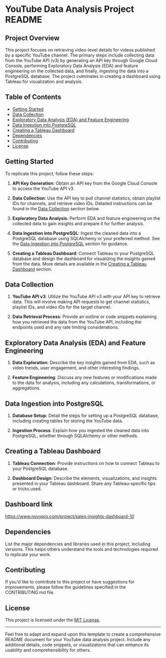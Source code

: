 # YouTube Data Analysis Project README

## Project Overview

This project focuses on retrieving video-level details for videos published by a specific YouTube channel. The primary steps include collecting data from the YouTube API (v3) by generating an API key through Google Cloud Console, performing Exploratory Data Analysis (EDA) and feature engineering on the collected data, and finally, ingesting the data into a PostgreSQL database. The project culminates in creating a dashboard using Tableau for visualization and analysis.

## Table of Contents

- [Getting Started](#getting-started)
- [Data Collection](#data-collection)
- [Exploratory Data Analysis (EDA) and Feature Engineering](#eda-and-feature-engineering)
- [Data Ingestion into PostgreSQL](#data-ingestion-into-postgresql)
- [Creating a Tableau Dashboard](#creating-a-tableau-dashboard)
- [Dependencies](#dependencies)
- [Contributing](#contributing)
- [License](#license)

## Getting Started

To replicate this project, follow these steps:

1. **API Key Generation**: Obtain an API key from the Google Cloud Console to access the YouTube API v3.

2. **Data Collection**: Use the API key to pull channel statistics, obtain playlist IDs for channels, and retrieve video IDs. Detailed instructions can be found in the [Data Collection](#data-collection) section below.

3. **Exploratory Data Analysis**: Perform EDA and feature engineering on the collected data to gain insights and prepare it for further analysis.

4. **Data Ingestion into PostgreSQL**: Ingest the cleaned data into a PostgreSQL database using SQLAlchemy or your preferred method. See the [Data Ingestion into PostgreSQL](#data-ingestion-into-postgresql) section for guidance.

5. **Creating a Tableau Dashboard**: Connect Tableau to your PostgreSQL database and design the dashboard for visualizing the insights gained from the data. More details are available in the [Creating a Tableau Dashboard](#creating-a-tableau-dashboard) section.

## Data Collection

1. **YouTube API v3**: Utilize the YouTube API v3 with your API key to retrieve data. This will involve making API requests to get channel statistics, playlist IDs, and video IDs for the target channel.

2. **Data Retrieval Process**: Provide an outline or code snippets explaining how you retrieved the data from the YouTube API, including the endpoints used and any rate limiting considerations.

## Exploratory Data Analysis (EDA) and Feature Engineering

1. **Data Exploration**: Describe the key insights gained from EDA, such as video trends, user engagement, and other interesting findings.

2. **Feature Engineering**: Discuss any new features or modifications made to the data for analysis, including any calculations, transformations, or aggregations.

## Data Ingestion into PostgreSQL

1. **Database Setup**: Detail the steps for setting up a PostgreSQL database, including creating tables for storing the YouTube data.

2. **Ingestion Process**: Explain how you ingested the cleaned data into PostgreSQL, whether through SQLAlchemy or other methods.

## Creating a Tableau Dashboard

1. **Tableau Connection**: Provide instructions on how to connect Tableau to your PostgreSQL database.

2. **Dashboard Design**: Describe the elements, visualizations, and insights presented in your Tableau dashboard. Share any Tableau-specific tips or tricks used.

## Dashboard link

https://www.novypro.com/project/sales-insights-dashboard-10

## Dependencies

List the major dependencies and libraries used in this project, including versions. This helps others understand the tools and technologies required to replicate your work.

## Contributing

If you'd like to contribute to this project or have suggestions for improvements, please follow the guidelines specified in the CONTRIBUTING.md file.

## License

This project is licensed under the [MIT License](LICENSE.md).

---

Feel free to adapt and expand upon this template to create a comprehensive README document for your YouTube data analysis project. Include any additional details, code snippets, or visualizations that can enhance its usability and comprehensibility for others.
